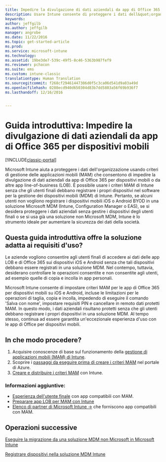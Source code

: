 ```yaml
---
title: Impedire la divulgazione di dati aziendali da app di Office 365 per dispositivi mobili | Documentazione Microsoft
description: Usare Intune consente di proteggere i dati dell&quot;organizzazione tramite criteri di gestione delle app mobili (MAM) in grado di evitare la divulgazione di dati aziendali da app di Office 365 per dispositivi mobili o da altre app line-of-business (LOB).
keywords: 
author: jeffgilb
ms.author: jeffgilb
manager: angrobe
ms.date: 11/22/2016
ms.topic: get-started-article
ms.prod: 
ms.service: microsoft-intune
ms.technology: 
ms.assetid: 19be3de7-539c-49f5-8c46-5363b987fef9
ms.reviewer: pchacon
ms.suite: ems
ms.custom: intune-classic
translationtype: Human Translation
ms.sourcegitcommit: f268cf29461447306d0f5c3ca06d541d9a03a49d
ms.openlocfilehash: 0288ecd940d650304d83b7dd5803a56f69b936f7
ms.lasthandoff: 12/16/2016


---
```


# <a name="quick-start-guide-prevent-company-data-leaks-from-office-365-mobile-apps"></a>Guida introduttiva: Impedire la divulgazione di dati aziendali da app di Office 365 per dispositivi mobili

[!INCLUDE[classic-portal](../includes/classic-portal.md)]

Microsoft Intune aiuta a proteggere i dati dell'organizzazione usando criteri di gestione delle applicazioni mobili (MAM) che consentono di impedire la divulgazione di dati aziendali da app di Office 365 per dispositivi mobili o da altre app line-of-business (LOB). È possibile usare i criteri MAM di Intune senza che gli utenti finali debbano registrare i propri dispositivi nel software per la gestione dei dispositivi mobili (MDM) di Intune. Pertanto, se alcuni utenti non vogliono registrare i dispositivi mobili iOS o Android BYOD in una soluzione Microsoft MDM (Intune, Configuration Manager o EAS), se si desidera proteggere i dati aziendali senza gestire i dispositivi degli utenti finali o se si usa già una soluzione non Microsoft MDM, Intune è lo strumento ideale per aumentare la sicurezza dei dati della società.   

## <a name="is-this-quick-start-guide-right-for-me"></a>Questa guida introduttiva offre la soluzione adatta ai requisiti d'uso?
Le aziende vogliono consentire agli utenti finali di accedere ai dati delle app LOB e di Office 365 sui dispositivi iOS e Android senza che tali dispositivi debbano essere registrati in una soluzione MDM. Nel contempo, tuttavia, desiderano controllare le operazioni consentite e non consentite agli utenti, ad esempio quelle di copia e incolla in app personali.

Microsoft Intune consente di impostare criteri MAM per le app di Office 365 per dispositivi mobili su iOS e Android, incluse le limitazioni per le operazioni di taglia, copia e incolla, impedendo di eseguire il comando 'Salva con nome', impostare requisiti PIN e cancellare in remoto dati protetti MAM.  In questo modo, i dati aziendali risultano protetti senza che gli utenti debbano registrare i propri dispositivi in una soluzione MDM. Al tempo stesso, continua ad essere garantita un'eccezionale esperienza d'uso con le app di Office per dispositivi mobili.

## <a name="how-do-i-do-it"></a>In che modo procedere?
1.    Acquisire conoscenze di base sul funzionamento della [gestione di applicazioni mobili (MAM) di Intune](/intune/deploy-use/protect-app-data-using-mobile-app-management-policies-with-microsoft-intune).
2.    Scoprire i [passaggi da eseguire prima di creare i criteri MAM](/intune/deploy-use/get-ready-to-configure-mobile-app-management-policies-with-microsoft-intune) nel portale di Azure.
3.    [Creare e distribuire i criteri MAM](/intune/deploy-use/get-ready-to-configure-mobile-app-management-policies-with-microsoft-intune) con Intune.

### <a name="additional-information"></a>Informazioni aggiuntive:
- [Esperienza dell'utente finale](/intune/deploy-use/end-user-experience-for-mam-enabled-apps-with-microsoft-intune) con app compatibili con MAM.
- [Preparare app LOB per MAM con Intune](/intune/deploy-use/decide-how-to-prepare-apps-for-mobile-application-management-with-microsoft-intune)
- <a href="https://www.microsoft.com/en-us/cloud-platform/microsoft-intune-partners" target="_blank"> Elenco di partner di Microsoft Intune &rarr;</a> che forniscono app compatibili con MAM.

## <a name="what-should-i-do-next"></a>Operazioni successive
[Eseguire la migrazione da una soluzione MDM non Microsoft in Microsoft Intune](/intune/deploy-use/migrate-to-intune)

[Registrare dispositivi nella soluzione MDM Intune](/intune/deploy-use/enroll-devices-in-microsoft-intune)

